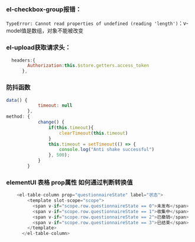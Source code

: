 ### el-checkbox-group报错：

`TypeError: Cannot read properties of undefined (reading 'length')`：v-model值是数组，对象不能被改变

### el-upload获取请求头：

```js
  headers:{
        Authorization:this.$store.getters.access_token
      },
```

### 防抖函数

```js
data() {
            timeout: null
        }, 
method: {
            change() {
                if(this.timeout){
                    clearTimeout(this.timeout)
                }
                this.timeout = setTimeout(() => {
                    console.log("Anti shake successful")
                }, 500);
            }
        }
```

### elementUI 表格 prop属性 如何通过判断转换值

```js
    <el-table-column prop="questionnaireState" label="状态">
        <template slot-scope="scope">
          <span v-if="scope.row.questionnaireState == 0">未发布</span>
          <span v-if="scope.row.questionnaireState == 1">收集中</span>
          <span v-if="scope.row.questionnaireState == 2">已撤销</span>
          <span v-if="scope.row.questionnaireState == 3">已结束</span>
        </template>
      </el-table-column>
```

